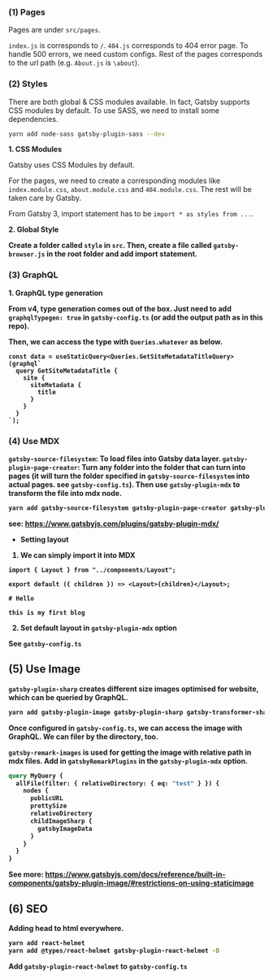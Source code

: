 ### (1) Pages

Pages are under `src/pages`.

`index.js` is corresponds to `/`. `404.js` corresponds to 404 error page. To handle 500 errors, we need custom configs. Rest of the pages corresponds to the url path (e.g. `About.js` is `\about`).

### (2) Styles

There are both global & CSS modules available. In fact, Gatsby supports CSS modules by default. To use SASS, we need to install some dependencies.

```bash
yarn add node-sass gatsby-plugin-sass --dev
```

<strong>1. CSS Modules</strong>

Gatsby uses CSS Modules by default.

For the pages, we need to create a corresponding modules like `index.module.css`, `about.module.css` and `404.module.css`. The rest will be taken care by Gatsby.

From Gatsby 3, import statement has to be `import * as styles from ...`.

<strong>2. Global Style</style>

Create a folder called `style` in `src`. Then, create a file called `gatsby-browser.js` in the root folder and add import statement.

### (3) GraphQL

<strong>1. GraphQL type generation</strong>

From v4, type generation comes out of the box. Just need to add `graphqlTypegen: true` in `gatsby-config.ts` (or add the output path as in this repo).

Then, we can access the type with `Queries.whatever` as below.

```tsx
const data = useStaticQuery<Queries.GetSiteMetadataTitleQuery>(graphql`
  query GetSiteMetadataTitle {
    site {
      siteMetadata {
        title
      }
    }
  }
`);
```

### (4) Use MDX

`gatsby-source-filesystem`: To load files into Gatsby data layer.
`gatsby-plugin-page-creator`: Turn any folder into the folder that can turn into pages (it will turn the folder specified in `gatsby-source-filesystem` into actual pages. see `gatsby-config.ts`). Then use `gatsby-plugin-mdx` to transform the file into mdx node.

```bash
yarn add gatsby-source-filesystem gatsby-plugin-page-creator gatsby-plugin-mdx @mdx-js/mdx @mdx-js/react -D
```

see: https://www.gatsbyjs.com/plugins/gatsby-plugin-mdx/

- Setting layout

1. We can simply import it into MDX

```tsx
import { Layout } from "../components/Layout";

export default ({ children }) => <Layout>{children}</Layout>;

# Hello

this is my first blog
```

2. Set default layout in `gatsby-plugin-mdx` option

See `gatsby-config.ts`

## (5) Use Image

`gatsby-plugin-sharp` creates different size images optimised for website, which can be queried by GraphQL.

```bash
yarn add gatsby-plugin-image gatsby-plugin-sharp gatsby-transformer-sharp gatsby-remark-images -D
```

Once configured in `gatsby-config.ts`, we can access the image with GraphQL. We can filer by the directory, too.

`gatsby-remark-images` is used for getting the image with relative path in mdx files. Add in `gatsbyRemarkPlugins` in the `gatsby-plugin-mdx` option.

```graphql
query MyQuery {
  allFile(filter: { relativeDirectory: { eq: "test" } }) {
    nodes {
      publicURL
      prettySize
      relativeDirectory
      childImageSharp {
        gatsbyImageData
      }
    }
  }
}
```

See more: https://www.gatsbyjs.com/docs/reference/built-in-components/gatsby-plugin-image/#restrictions-on-using-staticimage

## (6) SEO

Adding head to html everywhere.

```bash
yarn add react-helmet
yarn add @types/react-helmet gatsby-plugin-react-helmet -D
```

Add `gatsby-plugin-react-helmet` to `gatsby-config.ts`
